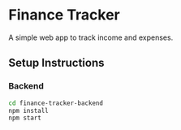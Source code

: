 # Finance Tracker
A simple web app to track income and expenses.

## Setup Instructions
### Backend
```bash
cd finance-tracker-backend
npm install
npm start
